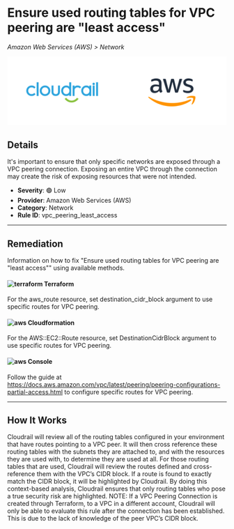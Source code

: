 # Ensure used routing tables for VPC peering are "least access"

*Amazon Web Services (AWS) > Network*

![Cloudrail and Amazon Web Services (AWS) logos](../images/cloudrail_aws.png)

## Details
It's important to ensure that only specific networks are exposed through a VPC peering connection. Exposing an entire VPC through the connection may create the risk of exposing resources that were not intended.

- **Severity**: 🟢 Low
- **Provider**: Amazon Web Services (AWS)
- **Category**: Network
- **Rule ID**: vpc_peering_least_access

---

## Remediation
Information on how to fix "Ensure used routing tables for VPC peering are "least access"" using available methods.


####  <img src="../_media/emojis/terraform.png" alt="terraform" width="20"/>  Terraform
For the aws_route resource, set destination_cidr_block argument to use specific routes for VPC peering.








#### <img src="../_media/emojis/aws.png" alt="aws" width="20"/> Cloudformation
For the AWS::EC2::Route resource, set DestinationCidrBlock argument to use specific routes for VPC peering.



####  <img src="../_media/emojis/aws.png" alt="aws" width="20"/> Console
Follow the guide at <https://docs.aws.amazon.com/vpc/latest/peering/peering-configurations-partial-access.html> to configure specific routes for VPC peering.




---

## How It Works
Cloudrail will review all of the routing tables configured in your environment that have routes pointing to a VPC peer. It will then cross reference these routing tables with the subnets they are attached to, and with the resources they are used with, to determine they are used at all. For those routing tables that are used, Cloudrail will review the routes defined and cross-reference them with the VPC’s CIDR block. If a route is found to exactly match the CIDR block, it will be highlighted by Cloudrail. By doing this context-based analysis, Cloudrail ensures that only routing tables who pose a true security risk are highlighted. NOTE: If a VPC Peering Connection is created through Terraform, to a VPC in a different account, Cloudrail will only be able to evaluate this rule after the connection has been established. This is due to the lack of knowledge of the peer VPC’s CIDR block.